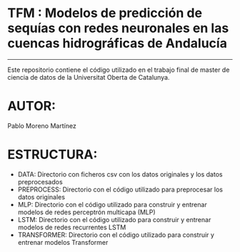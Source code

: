 # TFM : Modelos de predicción de sequías con redes neuronales en las cuencas hidrográficas de Andalucía
***

Este repositorio contiene el código utilizado en el trabajo final de master de ciencia de datos de la Universitat Oberta de Catalunya.

#  AUTOR:
Pablo Moreno Martínez

# ESTRUCTURA:

*  DATA: Directorio con ficheros csv con los datos originales y los datos preprocesados
*  PREPROCESS: Directorio con el código utilizado para preprocesar los datos originales
*  MLP: Directorio con el código utilizado para construir y entrenar modelos de redes perceptrón multicapa (MLP)
*  LSTM: Directorio con el código utilizado para construir y entrenar modelos de redes recurrentes LSTM
*  TRANSFORMER: Directorio con el código utilizado para construir y entrenar modelos Transformer
